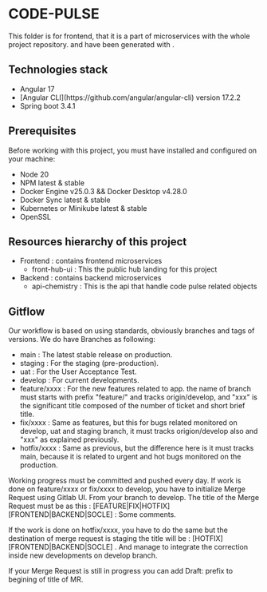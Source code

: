 # CODE-PULSE
This folder is for frontend, that it is a part of microservices with the whole project repository.
and have been generated with .

## Technologies stack
<ul>
    <li>Angular 17</li>
    <li>[Angular CLI](https://github.com/angular/angular-cli) version 17.2.2</li>
    <li>Spring boot 3.4.1</li>
</ul>

## Prerequisites
Before working with this project, you must have installed and configured on your machine: 
<ul>
  <li>Node 20</li>
  <li>NPM latest & stable</li>
  <li>Docker Engine v25.0.3 && Docker Desktop v4.28.0</li>
  <li>Docker Sync latest & stable</li>
  <li>Kubernetes or Minikube latest & stable</li>
  <li>OpenSSL</li>
</ul>

## Resources hierarchy of this project
<ul>
    <li>
        Frontend : contains frontend microservices
        <ul>
            <li>front-hub-ui : This the public hub landing for this project</li>
        </ul>
    </li>
    <li>
        Backend : contains backend microservices
        <ul>
            <li>api-chemistry : This is the api that handle code pulse related objects</li>
        </ul>
    </li>
</ul>

## Gitflow
Our workflow is based on using standards, obviously branches and tags of versions.
We do have Branches as following:
<ul>
  <li>main : The latest stable release on production.</li>
  <li>staging : For the staging (pre-production).</li>
  <li>uat : For the User Acceptance Test.</li>
  <li>develop : For current developments.</li>
  <li>feature/xxxx : For the new features related to app. the name of branch must starts with prefix "feature/" and tracks origin/develop, and "xxx" is the significant title composed of the number of ticket and short brief title.</li>
  <li>fix/xxxx : Same as features, but this for bugs related monitored on develop, uat and staging branch, it must tracks origion/develop also and "xxx" as explained previously.</li>
  <li>hotfix/xxxx : Same as previous, but the difference here is it must tracks main, because it is related to urgent and hot bugs monitored on the production.</li>
</ul>

Working progress must be committed and pushed every day.
If work is done on feature/xxxx or fix/xxxx to develop, you have to initialize Merge Request using Gitlab UI. From your branch to develop.
The title of the Merge Request must be as this : [FEATURE|FIX|HOTFIX][FRONTEND|BACKEND|SOCLE] : Some comments.

If the work is done on hotfix/xxxx, you have to do the same but the destination of merge request is staging the title will be :
[HOTFIX][FRONTEND|BACKEND|SOCLE] . And manage to integrate the correction inside new developments on develop branch.

If your Merge Request is still in progress you can add Draft: prefix to begining of title of MR.

